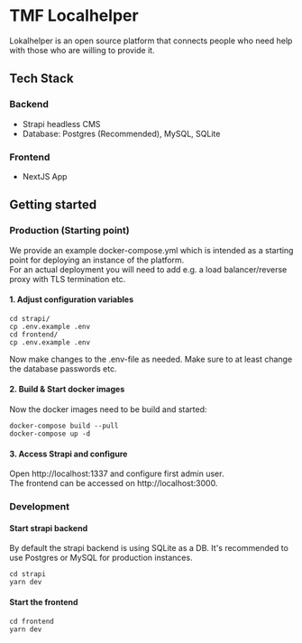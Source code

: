 # TMF Localhelper

Lokalhelper is an open source platform that connects people who need help with those who are willing to provide it.

## Tech Stack

### Backend

- Strapi headless CMS
- Database: Postgres (Recommended), MySQL, SQLite

### Frontend

- NextJS App

## Getting started

### Production (Starting point)

We provide an example docker-compose.yml which is intended as a starting point for deploying an instance of the platform.  
For an actual deployment you will need to add e.g. a load balancer/reverse proxy with TLS termination etc.

#### 1. Adjust configuration variables

```shell
cd strapi/
cp .env.example .env
cd frontend/
cp .env.example .env
```

Now make changes to the .env-file as needed. Make sure to at least change the database passwords etc.

#### 2. Build & Start docker images

Now the docker images need to be build and started:

```shell
docker-compose build --pull
docker-compose up -d
```

#### 3. Access Strapi and configure

Open http://localhost:1337 and configure first admin user.  
The frontend can be accessed on http://localhost:3000.

### Development

#### Start strapi backend

By default the strapi backend is using SQLite as a DB.
It's recommended to use Postgres or MySQL for production instances.

```shell
cd strapi
yarn dev
```

#### Start the frontend

```shell
cd frontend
yarn dev
```
